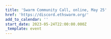 ```yaml
---
title: 'Swarm Community Call, online, May 25'
href: 'https://discord.ethswarm.org/'
add_to_calendar: ''
start_date: 2023-05-24T22:00:00.000Z
_template: event
---
```


